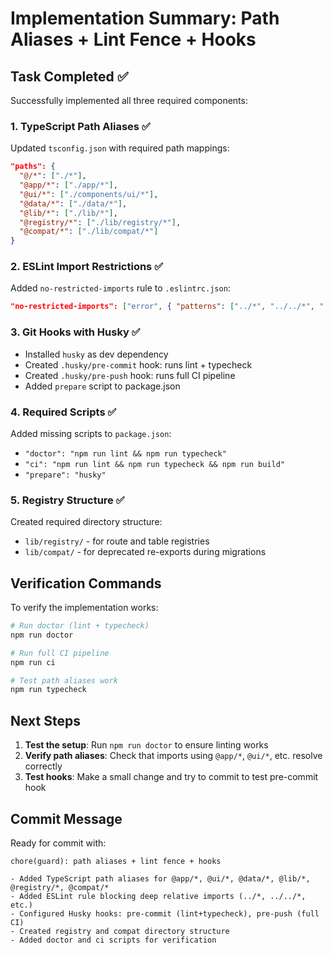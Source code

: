 # Implementation Summary: Path Aliases + Lint Fence + Hooks

## Task Completed ✅

Successfully implemented all three required components:

### 1. TypeScript Path Aliases ✅
Updated `tsconfig.json` with required path mappings:
```json
"paths": {
  "@/*": ["./*"],
  "@app/*": ["./app/*"],
  "@ui/*": ["./components/ui/*"],
  "@data/*": ["./data/*"],
  "@lib/*": ["./lib/*"],
  "@registry/*": ["./lib/registry/*"],
  "@compat/*": ["./lib/compat/*"]
}
```

### 2. ESLint Import Restrictions ✅
Added `no-restricted-imports` rule to `.eslintrc.json`:
```json
"no-restricted-imports": ["error", { "patterns": ["../*", "../../*", "../../../*"] }]
```

### 3. Git Hooks with Husky ✅
- Installed `husky` as dev dependency
- Created `.husky/pre-commit` hook: runs lint + typecheck
- Created `.husky/pre-push` hook: runs full CI pipeline
- Added `prepare` script to package.json

### 4. Required Scripts ✅
Added missing scripts to `package.json`:
- `"doctor": "npm run lint && npm run typecheck"`
- `"ci": "npm run lint && npm run typecheck && npm run build"`
- `"prepare": "husky"`

### 5. Registry Structure ✅
Created required directory structure:
- `lib/registry/` - for route and table registries
- `lib/compat/` - for deprecated re-exports during migrations

## Verification Commands

To verify the implementation works:

```bash
# Run doctor (lint + typecheck)
npm run doctor

# Run full CI pipeline
npm run ci

# Test path aliases work
npm run typecheck
```

## Next Steps

1. **Test the setup**: Run `npm run doctor` to ensure linting works
2. **Verify path aliases**: Check that imports using `@app/*`, `@ui/*`, etc. resolve correctly
3. **Test hooks**: Make a small change and try to commit to test pre-commit hook

## Commit Message

Ready for commit with:
```
chore(guard): path aliases + lint fence + hooks

- Added TypeScript path aliases for @app/*, @ui/*, @data/*, @lib/*, @registry/*, @compat/*
- Added ESLint rule blocking deep relative imports (../*, ../../*, etc.)
- Configured Husky hooks: pre-commit (lint+typecheck), pre-push (full CI)
- Created registry and compat directory structure
- Added doctor and ci scripts for verification
```
